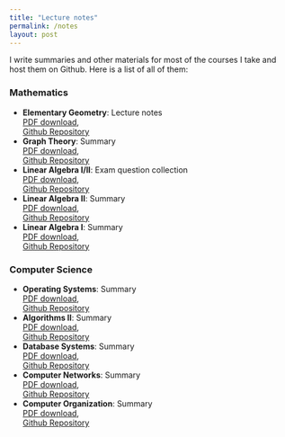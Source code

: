 ```yaml
---
title: "Lecture notes"
permalink: /notes
layout: post
---
```


I write summaries and other materials for most of the courses I take and host them on Github. Here is a list of all of them:

### Mathematics

- **Elementary Geometry**: Lecture notes <br> [PDF download](https://github.com/Jintzo/elementare-geometrie/raw/master/main.pdf), <br> [Github Repository](https://github.com/Jintzo/elementare-geometrie)
- **Graph Theory**: Summary <br> [PDF download](https://github.com/Jintzo/graph-theory-summary/raw/master/main.pdf), <br> [Github Repository](https://github.com/Jintzo/graph-theory-summary)
- **Linear Algebra I/II**: Exam question collection <br> [PDF download](https://github.com/Jintzo/Klausuraufgaben-LA/raw/master/main.pdf), <br> [Github Repository](https://github.com/Jintzo/Klausuraufgaben-LA)
- **Linear Algebra II**: Summary <br> [PDF download](https://github.com/Jintzo/Zusammenfassung-LA2/raw/master/Zusammenfassung-LA2.pdf), <br> [Github Repository](https://github.com/Jintzo/Zusammenfassung-LA2)
- **Linear Algebra I**: Summary <br> [PDF download](https://github.com/Jintzo/Zusammenfassung-LA1/raw/master/Zusammenfassung-LA1.pdf), <br> [Github Repository](https://github.com/Jintzo/Zusammenfassung-LA1)

### Computer Science

- **Operating Systems**: Summary <br> [PDF download](https://github.com/Jintzo/OS/raw/master/main.pdf), <br> [Github Repository](https://github.com/Jintzo/OS)
- **Algorithms II**: Summary <br> [PDF download](https://github.com/Jintzo/AlgoII/raw/master/main.pdf), <br> [Github Repository](https://github.com/Jintzo/AlgoII)
- **Database Systems**: Summary <br> [PDF download](https://github.com/Jintzo/DBS/raw/master/main.pdf), <br> [Github Repository](https://github.com/Jintzo/DBS)
- **Computer Networks**: Summary <br> [PDF download](https://github.com/Jintzo/RN-2/raw/master/main.pdf), <br> [Github Repository](https://github.com/Jintzo/RN-2)
- **Computer Organization**: Summary <br> [PDF download](https://github.com/Jintzo/RO/raw/master/Zusammenfassung-RO.pdf), <br> [Github Repository](https://github.com/Jintzo/RO)